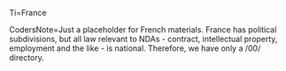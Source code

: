 Ti=France

CodersNote=Just a placeholder for French materials.  France has political subdivisions, but all law relevant to NDAs - contract, intellectual property, employment and the like - is national.  Therefore, we have only a /00/ directory.